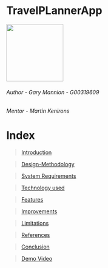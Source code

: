 # TravelPLannerApp  

<img width="150" src="https://lh3.googleusercontent.com/Lda6yJ0j8GbIsJn5A53if6x1JXGkZkgyh-rzOZdD9h_iM4vXeMMUTJWD_kQ62ni0C2A=w300">  


###### Author - Gary Mannion - G00319609
###### Mentor - Martin Kenirons

# Index

>[Introduction](https://github.com/Gazza1996/TravelPLannerApp/wiki/1.-Introduction)

>[Design-Methodology](https://github.com/Gazza1996/TravelPLannerApp/wiki/2.-Design-Methodolgy)  

>[System Requirements](https://github.com/Gazza1996/TravelPLannerApp/wiki/3.-System-Requirements)  

>[Technology used](https://github.com/Gazza1996/TravelPLannerApp/wiki/4.-Technology-used)  

>[Features](https://github.com/Gazza1996/TravelPLannerApp/wiki/5.-Features)  

>[Improvements](https://github.com/Gazza1996/TravelPLannerApp/wiki/6.-Improvements)  

>[Limitations](https://github.com/Gazza1996/TravelPLannerApp/wiki/7.-Limitations)  

>[References](https://github.com/Gazza1996/TravelPLannerApp/wiki/8.-References)  

>[Conclusion](https://github.com/Gazza1996/TravelPLannerApp/wiki/9.-Conclusion)  

>[Demo Video](https://github.com/Gazza1996/TravelPLannerApp/wiki/Demo-Video)  

